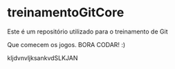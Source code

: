 # treinamentoGitCore
Este é um repositório utilizado para o treinamento de Git 

Que comecem os jogos. BORA CODAR! :)

kljdvnvljksankvdSLKJAN